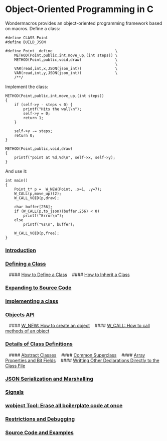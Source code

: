 # Object-Oriented Programming in C

Wondermacros provides an object-oriented programming framework based on macros.
Define a class:
```
#define CLASS Point
#define BUILD_JSON

#define Point__define                            \
    METHOD(Point,public,int,move_up,(int steps)) \
    METHOD(Point,public,void,draw)               \
                                                 \
    VAR(read,int,x,JSON(json_int))               \
    VAR(read,int,y,JSON(json_int))               \
    /**/
```
Implement the class:
```
METHOD(Point,public,int,move_up,(int steps))
{
    if (self->y - steps < 0) {
        printf("Hits the wall\n");
        self->y = 0;
        return 1;
    }

    self->y -= steps;
    return 0;
}

METHOD(Point,public,void,draw)
{
    printf("point at %d,%d\n", self->x, self->y);
}
```
And use it:
```
int main()
{
    Point_t* p =  W_NEW(Point, .x=1, .y=7);
    W_CALL(p,move_up)(2);
    W_CALL_VOID(p,draw);

    char buffer[256];
    if (W_CALL(p,to_json)(buffer,256) < 0)
        printf("Error\n");
    else
        printf("%s\n", buffer);
           
    W_CALL_VOID(p,free);
}
```
### [Introduction](https://github.com/plainC/wondermacros/blob/master/docs/objects_introduction.md)
### [Defining a Class](https://github.com/plainC/wondermacros/blob/master/docs/objects_class.md)
&nbsp;&nbsp; #### [How to Define a Class](objects_class.md)
&nbsp;&nbsp; #### [How to Inherit a Class](objects_class.md)
### [Expanding to Source Code](https://github.com/plainC/wondermacros/blob/master/docs/objects_code.md)
### [Implementing a class](https://github.com/plainC/wondermacros/blob/master/docs/objects_implementing.md)
### [Objects API](https://github.com/plainC/wondermacros/blob/master/docs/objects_api.md)
&nbsp;&nbsp; #### [W_NEW: How to create an object](objects_api.md)
&nbsp;&nbsp; #### [W_CALL: How to call methods of an object](objects_api.md)
### [Details of Class Definitions](https://github.com/plainC/wondermacros/blob/master/docs/objects_details.md)
&nbsp;&nbsp; #### [Abstract Classes](objects_details.md)
&nbsp;&nbsp; #### [Common Superclass](objects_details.md)
&nbsp;&nbsp; #### [Array Properties and Bit Fields](objects_details.md)
&nbsp;&nbsp; #### [Writting Other Declarations Directly to the Class File](objects_details.md)
### [JSON Serialization and Marshalling](https://github.com/plainC/wondermacros/blob/master/docs/objects_json.md)
### [Signals](https://github.com/plainC/wondermacros/blob/master/docs/objects_signals.md)
### [wobject Tool: Erase all boilerplate code at once](https://github.com/plainC/wondermacros/blob/master/docs/objects_wobject.md)
### [Restrictions and Debugging](https://github.com/plainC/wondermacros/blob/master/docs/objects_restrictions.md)
### [Source Code and Examples](https://github.com/plainC/wondermacros/blob/master/docs/objects_examples.md)

